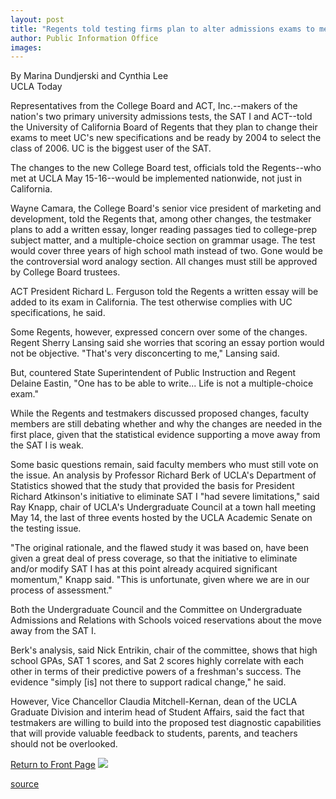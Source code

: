 ```yaml
---
layout: post
title: "Regents told testing firms plan to alter admissions exams to meet UC specifications"
author: Public Information Office
images:
---
```


By Marina Dundjerski and Cynthia Lee  
UCLA Today  
  
Representatives from the College Board and ACT, Inc.--makers of the nation's two primary university admissions tests, the SAT I and ACT--told the University of California Board of Regents that they plan to change their exams to meet UC's new specifications and be ready by 2004 to select the class of 2006. UC is the biggest user of the SAT.  
  
The changes to the new College Board test, officials told the Regents--who met at UCLA May 15-16--would be implemented nationwide, not just in California.   
  
Wayne Camara, the College Board's senior vice president of marketing and development, told the Regents that, among other changes, the testmaker plans to add a written essay, longer reading passages tied to college-prep subject matter, and a multiple-choice section on grammar usage. The test would cover three years of high school math instead of two. Gone would be the controversial word analogy section. All changes must still be approved by College Board trustees.  
  
ACT President Richard L. Ferguson told the Regents a written essay will be added to its exam in California. The test otherwise complies with UC specifications, he said.  
  
Some Regents, however, expressed concern over some of the changes. Regent Sherry Lansing said she worries that scoring an essay portion would not be objective. "That's very disconcerting to me," Lansing said.  
  
But, countered State Superintendent of Public Instruction and Regent Delaine Eastin, "One has to be able to write... Life is not a multiple-choice exam."  
  
While the Regents and testmakers discussed proposed changes, faculty members are still debating whether and why the changes are needed in the first place, given that the statistical evidence supporting a move away from the SAT I is weak.   
  
Some basic questions remain, said faculty members who must still vote on the issue. An analysis by Professor Richard Berk of UCLA's Department of Statistics showed that the study that provided the basis for President Richard Atkinson's initiative to eliminate SAT I "had severe limitations," said Ray Knapp, chair of UCLA's Undergraduate Council at a town hall meeting May 14, the last of three events hosted by the UCLA Academic Senate on the testing issue.  
  
"The original rationale, and the flawed study it was based on, have been given a great deal of press coverage, so that the initiative to eliminate and/or modify SAT I has at this point already acquired significant momentum," Knapp said. "This is unfortunate, given where we are in our process of assessment."   
  
Both the Undergraduate Council and the Committee on Undergraduate Admissions and Relations with Schools voiced reservations about the move away from the SAT I.   
  
Berk's analysis, said Nick Entrikin, chair of the committee, shows that high school GPAs, SAT 1 scores, and Sat 2 scores highly correlate with each other in terms of their predictive powers of a freshman's success. The evidence "simply [is] not there to support radical change," he said.   
  
However, Vice Chancellor Claudia Mitchell-Kernan, dean of the UCLA Graduate Division and interim head of Student Affairs, said the fact that testmakers are willing to build into the proposed test diagnostic capabilities that will provide valuable feedback to students, parents, and teachers should not be overlooked.

  

[Return to Front Page][1] ![ ][2]

[1]: ../../index.html
[2]: ../../images/trans.gif

[source](http://www1.ucsc.edu/currents/01-02/05-20/testing.html "Permalink to testing")
